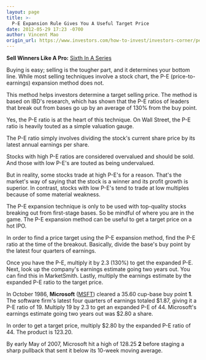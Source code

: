 ```yaml
---
layout: page
title: >-
  P-E Expansion Rule Gives You A Useful Target Price
date: 2012-05-29 17:23 -0700
author: Vincent Mao
origin_url: https://www.investors.com/how-to-invest/investors-corner/pe-expansion-formula-gives-you-target-price/
---
```


**Sell Winners Like A Pro:** [Sixth In A Series](http://news.investors.com/specialreport/611488/201205211612/how-to-sell-winners-like-a-pro.aspx)

Buying is easy; selling is the tougher part, and it determines your bottom line. While most selling techniques involve a stock chart, the P-E (price-to-earnings) expansion method does not.

This method helps investors determine a target selling price. The method is based on IBD's research, which has shown that the P-E ratios of leaders that break out from bases go up by an average of 130% from the buy point.

Yes, the P-E ratio is at the heart of this technique. On Wall Street, the P-E ratio is heavily touted as a simple valuation gauge.

The P-E ratio simply involves dividing the stock's current share price by its latest annual earnings per share.

Stocks with high P-E ratios are considered overvalued and should be sold. And those with low P-E's are touted as being undervalued.

But in reality, some stocks trade at high P-E's for a reason. That's the market's way of saying that the stock is a winner and its profit growth is superior. In contrast, stocks with low P-E's tend to trade at low multiples because of some material weakness.

The P-E expansion technique is only to be used with top-quality stocks breaking out from first-stage bases. So be mindful of where you are in the game. The P-E expansion method can be useful to get a target price on a hot IPO.

In order to find a price target using the P-E expansion method, find the P-E ratio at the time of the breakout. Basically, divide the base's buy point by the latest four quarters of earnings.

Once you have the P-E, multiply it by 2.3 (130%) to get the expanded P-E. Next, look up the company's earnings estimate going two years out. You can find this in MarketSmith. Lastly, multiply the earnings estimate by the expanded P-E ratio to the target price.

In October 1986, **Microsoft** ([MSFT](https://research.investors.com/quote.aspx?symbol=MSFT)) cleared a 35.60 cup-base buy point **1**. The software firm's latest four quarters of earnings totaled \$1.87, giving it a P-E ratio of 19. Multiply 19 by 2.3 to get an expanded P-E of 44. Microsoft's earnings estimate going two years out was \$2.80 a share.

In order to get a target price, multiply \$2.80 by the expanded P-E ratio of 44. The product is 123.20.

By early May of 2007, Microsoft hit a high of 128.25 **2** before staging a sharp pullback that sent it below its 10-week moving average.
